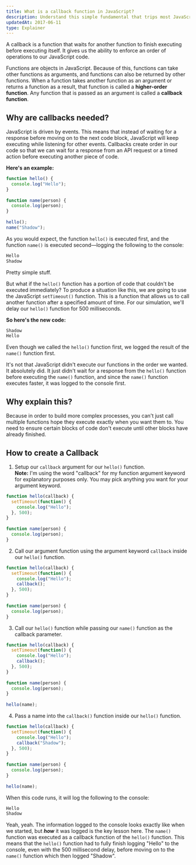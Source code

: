 ```yaml
---
title: What is a callback function in JavaScript?
description: Understand this simple fundamental that trips most JavaScript beginners.
updatedAt: 2017-06-11
type: Explainer
---
```


A callback is a function that waits for another function to finish executing before executing itself. It gives us the ability to enforce an order of operations to our JavaScript code.

Functions are objects in JavaScript. Because of this, functions can take other functions as arguments, and functions can also be returned by other functions. When a function takes another function as an argument or returns a function as a result, that function is called a **higher-order function**. Any function that is passed as an argument is called a **callback function**.

## Why are callbacks needed?

JavaScript is driven by events. This means that instead of waiting for a response before moving on to the next code block, JavaScript will keep executing while listening for other events. Callbacks create order in our code so that we can wait for a response from an API request or a timed action before executing another piece of code.

**Here's an example:**

```js
function hello() {
  console.log("Hello");
}
 
function name(person) {
  console.log(person);
}
 
hello();
name("Shadow");
```

As you would expect, the function `hello()` is executed first, and the function `name()` is executed second—logging the following to the console:

```bash
Hello
Shadow
```

Pretty simple stuff.

But what if the `hello()` function has a portion of code that couldn't be executed immediately? To produce a situation like this, we are going to use the JavaScript `setTimeout()` function. This is a function that allows us to call another function after a specified amount of time. For our simulation, we'll delay our `hello()` function for 500 milliseconds.

**So here's the new code:**

```bash
Shadow
Hello
```

Even though we called the `hello()` function first, we logged the result of the `name()` function first.

It's not that JavaScript didn't execute our functions in the order we wanted. It absolutely did. It just didn't wait for a response from the `hello()` function before executing the `name()` function, and since the `name()` function executes faster, it was logged to the console first.

## Why explain this?

Because in order to build more complex processes, you can't just call multiple functions hope they execute exactly when you want them to. You need to ensure certain blocks of code don't execute until other blocks have already finished.

## How to create a Callback
1. Setup our `callback` argument for our `hello()` function.<br>
**Note:** I'm using the word "callback" for my function argument keyword for explanatory purposes only. You may pick anything you want for your argument keyword.

```js
function hello(callback) {
  setTimeout(function() {
    console.log("Hello");
  }, 500);
}
 
function name(person) {
  console.log(person);
}
```

2. Call our argument function using the argument keyword `callback` inside our `hello()` function.

```js
function hello(callback) {
  setTimeout(function() {
    console.log("Hello");
    callback();
  }, 500);
}
 
function name(person) {
  console.log(person);
}
```

3. Call our `hello()` function while passing our `name()` function as the callback parameter.

```js
function hello(callback) {
  setTimeout(function() {
    console.log("Hello");
    callback();
  }, 500);
}
 
function name(person) {
  console.log(person);
}
 
hello(name);
```

4. Pass a name into the `callback()` function inside our `hello()` function.

```js
function hello(callback) {
  setTimeout(function() {
    console.log("Hello");
    callback("Shadow");
  }, 500);
}
 
function name(person) {
  console.log(person);
}
 
hello(name);
```

When this code runs, it will log the following to the console:

```bash
Hello
Shadow
```

Yeah, yeah. The information logged to the console looks exactly like when we started, but **_how_** it was logged is the key lesson here. The `name()` function was executed as a callback function of the `hello()` function. This means that the `hello()` function had to fully finish logging "Hello" to the console, even with the 500 millisecond delay, before moving on to the `name()` function which then logged "Shadow".
